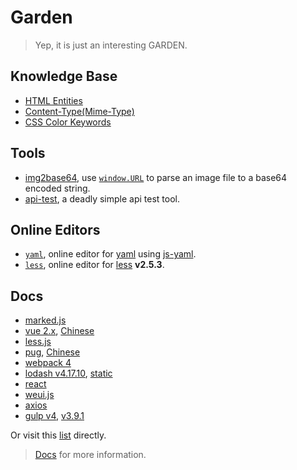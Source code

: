 # Garden

> Yep, it is just an interesting GARDEN.

## Knowledge Base

- [HTML Entities](https://hdk4.com/garden/kb/html-entities.html)
- [Content-Type(Mime-Type)](https://hdk4.com/garden/kb/mime-type.html)
- [CSS Color Keywords](https://hdk4.com/garden/kb/css-color-keywords.html)

## Tools

- [img2base64](https://hdk4.com/garden/tools/img2base64.html), use [`window.URL`](https://developer.mozilla.org/en-US/docs/Web/API/URL/URL) to parse an image file to a base64 encoded string.
- [api-test](https://hdk4.com/garden/tools/api-test.html), a deadly simple api test tool.

## Online Editors

- [`yaml`](https://hdk4.com/garden/oe/yaml.html), online editor for [yaml](http://yaml.org/) using [js-yaml](https://github.com/nodeca/js-yaml).
- [`less`](https://hdk4.com/garden/oe/less.html), online editor for [less](http://lesscss.org/) **v2.5.3**.

## Docs

- [marked.js](https://hdk4.com/garden/docs/marked.html)
- [vue 2.x](https://hdk4.com/garden/docs/vue.html), [Chinese](https://hdk4.com/garden/docs/vue_zh.html)
- [less.js](https://hdk4.com/garden/docs/less.html)
- [pug](https://hdk4.com/garden/docs/pug.html), [Chinese](https://hdk4.com/garden/docs/pug_zh.html)
- [webpack 4](https://hdk4.com/garden/docs/webpack.html)
- [lodash v4.17.10](https://hdk4.com/garden/docs/lodash.html), [static](https://hdk4.com/garden/docs/lodash_static.html)
- [react](https://hdk4.com/garden/docs/react.html)
- [weui.js](https://hdk4.com/garden/docs/weui.js.html)
- [axios](https://hdk4.com/garden/docs/axios.html)
- [gulp v4](https://hdk4.com/garden/docs/gulp.html), [v3.9.1](https://hdk4.com/garden/docs/gulp-v3.9.1.html)

Or visit this [list](https://hdk4.com/garden/docs/index.html) directly.

> [Docs](https://github.com/hdk4/garden/tree/master/src/docs#docs) for more information.
